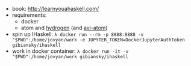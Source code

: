 - book: http://learnyouahaskell.com/
- requirements:
  * docker
  * atom and [hydrogen](https://github.com/nteract/hydrogen) (and [avi-atom](https://github.com/aviatesk/avi-atom))
- spin up IHaskell: `λ docker run --rm -p 8888:8888 -v "$PWD":/home/jovyan/work -e JUPYTER_TOKEN=DockerJupyterAuthToken gibiansky/ihaskell`
- work in docker container: `λ docker run -it -v "$PWD":/home/jovyan/work gibiansky/ihaskell`
